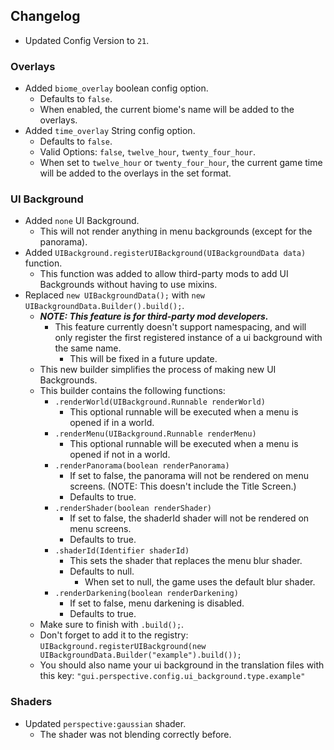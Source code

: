 
## Changelog  
- Updated Config Version to `21`.  
### Overlays  
- Added `biome_overlay` boolean config option.  
  - Defaults to `false`.  
  - When enabled, the current biome's name will be added to the overlays.  
- Added `time_overlay` String config option.  
  - Defaults to `false`.  
  - Valid Options: `false`, `twelve_hour`, `twenty_four_hour`.  
  - When set to `twelve_hour` or `twenty_four_hour`, the current game time will be added to the overlays in the set format.  
### UI Background  
- Added `none` UI Background.  
  - This will not render anything in menu backgrounds (except for the panorama).  
- Added `UIBackground.registerUIBackground(UIBackgroundData data)` function.
  - This function was added to allow third-party mods to add UI Backgrounds without having to use mixins.  
- Replaced `new UIBackgroundData();` with `new UIBackgroundData.Builder().build();`.  
  - ***NOTE: This feature is for third-party mod developers.***  
    - This feature currently doesn't support namespacing, and will only register the first registered instance of a ui background with the same name.  
      - This will be fixed in a future update.  
  - This new builder simplifies the process of making new UI Backgrounds.    
  - This builder contains the following functions:  
    - `.renderWorld(UIBackground.Runnable renderWorld)`  
      - This optional runnable will be executed when a menu is opened if in a world.  
    - `.renderMenu(UIBackground.Runnable renderMenu)`  
      - This optional runnable will be executed when a menu is opened if not in a world.  
    - `.renderPanorama(boolean renderPanorama)`  
      - If set to false, the panorama will not be rendered on menu screens. (NOTE: This doesn't include the Title Screen.)
      - Defaults to true.
    - `.renderShader(boolean renderShader)`
      - If set to false, the shaderId shader will not be rendered on menu screens.  
      - Defaults to true.
    - `.shaderId(Identifier shaderId)`  
      - This sets the shader that replaces the menu blur shader.  
      - Defaults to null.
        - When set to null, the game uses the default blur shader.  
    - `.renderDarkening(boolean renderDarkening)`
      - If set to false, menu darkening is disabled.  
      - Defaults to true.  
  - Make sure to finish with `.build();`.  
  - Don't forget to add it to the registry: `UIBackground.registerUIBackground(new UIBackgroundData.Builder("example").build());`  
  - You should also name your ui background in the translation files with this key: `"gui.perspective.config.ui_background.type.example"`  
### Shaders  
- Updated `perspective:gaussian` shader.  
  - The shader was not blending correctly before.  